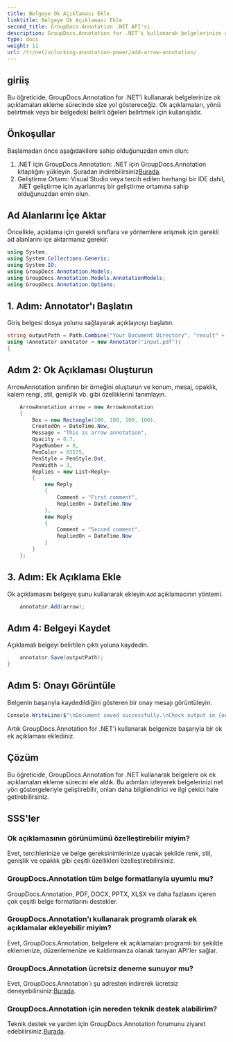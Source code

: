 ```yaml
---
title: Belgeye Ok Açıklaması Ekle
linktitle: Belgeye Ok Açıklaması Ekle
second_title: GroupDocs.Annotation .NET API'si
description: GroupDocs.Annotation for .NET'i kullanarak belgelerinize ok açıklamalarını nasıl ekleyeceğinizi öğrenin. Belge netliğini ve etkileşimini zahmetsizce geliştirin.
type: docs
weight: 11
url: /tr/net/unlocking-annotation-power/add-arrow-annotation/
---
```

## giriiş
Bu öğreticide, GroupDocs.Annotation for .NET'i kullanarak belgelerinize ok açıklamaları ekleme sürecinde size yol göstereceğiz. Ok açıklamaları, yönü belirtmek veya bir belgedeki belirli öğeleri belirtmek için kullanışlıdır.
## Önkoşullar
Başlamadan önce aşağıdakilere sahip olduğunuzdan emin olun:
1.  .NET için GroupDocs.Annotation: .NET için GroupDocs.Annotation kitaplığını yükleyin. Şuradan indirebilirsiniz[Burada](https://releases.groupdocs.com/annotation/net/).
2. Geliştirme Ortamı: Visual Studio veya tercih edilen herhangi bir IDE dahil, .NET geliştirme için ayarlanmış bir geliştirme ortamına sahip olduğunuzdan emin olun.

## Ad Alanlarını İçe Aktar
Öncelikle, açıklama için gerekli sınıflara ve yöntemlere erişmek için gerekli ad alanlarını içe aktarmanız gerekir.
```csharp
using System;
using System.Collections.Generic;
using System.IO;
using GroupDocs.Annotation.Models;
using GroupDocs.Annotation.Models.AnnotationModels;
using GroupDocs.Annotation.Options;
```
## 1. Adım: Annotator'ı Başlatın
Giriş belgesi dosya yolunu sağlayarak açıklayıcıyı başlatın.
```csharp
string outputPath = Path.Combine("Your Document Directory", "result" + Path.GetExtension("input.pdf"));
using (Annotator annotator = new Annotator("input.pdf"))
{
```
## Adım 2: Ok Açıklaması Oluşturun
ArrowAnnotation sınıfının bir örneğini oluşturun ve konum, mesaj, opaklık, kalem rengi, stil, genişlik vb. gibi özelliklerini tanımlayın.
```csharp
	ArrowAnnotation arrow = new ArrowAnnotation
	{
		Box = new Rectangle(100, 100, 100, 100),
		CreatedOn = DateTime.Now,
		Message = "This is arrow annotation",
		Opacity = 0.7,
		PageNumber = 0,
		PenColor = 65535,
		PenStyle = PenStyle.Dot,
		PenWidth = 3,
		Replies = new List<Reply>
		{
			new Reply
			{
				Comment = "First comment",
				RepliedOn = DateTime.Now
			},
			new Reply
			{
				Comment = "Second comment",
				RepliedOn = DateTime.Now
			}
		}
	};
```
## 3. Adım: Ek Açıklama Ekle
 Ok açıklamasını belgeye şunu kullanarak ekleyin:`Add` açıklamacının yöntemi.
```csharp
	annotator.Add(arrow);
```
## Adım 4: Belgeyi Kaydet
Açıklamalı belgeyi belirtilen çıktı yoluna kaydedin.
```csharp
	annotator.Save(outputPath);
}
```
## Adım 5: Onayı Görüntüle
Belgenin başarıyla kaydedildiğini gösteren bir onay mesajı görüntüleyin.
```csharp
Console.WriteLine($"\nDocument saved successfully.\nCheck output in {outputPath}.");
```
Artık GroupDocs.Annotation for .NET'i kullanarak belgenize başarıyla bir ok ek açıklaması eklediniz.

## Çözüm
Bu öğreticide, GroupDocs.Annotation for .NET kullanarak belgelere ok ek açıklamaları ekleme sürecini ele aldık. Bu adımları izleyerek belgelerinizi net yön göstergeleriyle geliştirebilir, onları daha bilgilendirici ve ilgi çekici hale getirebilirsiniz.
## SSS'ler
### Ok açıklamasının görünümünü özelleştirebilir miyim?
Evet, tercihlerinize ve belge gereksinimlerinize uyacak şekilde renk, stil, genişlik ve opaklık gibi çeşitli özellikleri özelleştirebilirsiniz.
### GroupDocs.Annotation tüm belge formatlarıyla uyumlu mu?
GroupDocs.Annotation, PDF, DOCX, PPTX, XLSX ve daha fazlasını içeren çok çeşitli belge formatlarını destekler.
### GroupDocs.Annotation'ı kullanarak programlı olarak ek açıklamalar ekleyebilir miyim?
Evet, GroupDocs.Annotation, belgelere ek açıklamaları programlı bir şekilde eklemenize, düzenlemenize ve kaldırmanıza olanak tanıyan API'ler sağlar.
### GroupDocs.Annotation ücretsiz deneme sunuyor mu?
 Evet, GroupDocs.Annotation'ı şu adresten indirerek ücretsiz deneyebilirsiniz:[Burada](https://releases.groupdocs.com/).
### GroupDocs.Annotation için nereden teknik destek alabilirim?
Teknik destek ve yardım için GroupDocs.Annotation forumunu ziyaret edebilirsiniz.[Burada](https://forum.groupdocs.com/c/annotation/10).